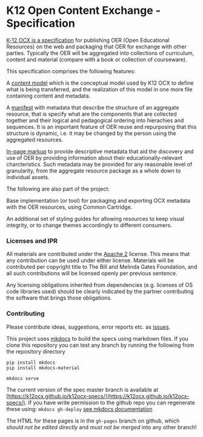 # K12 Open Content Exchange - Specification

[K-12 OCX is a specification](https://k12ocx.github.io/k12ocx-specs/) for publishing OER (Open Educational Resources) on the web and packaging that OER for exchange with other parties. Typically the OER will be aggregated into collections of curriculum, content and material (compare with a book or collection of courseware).

This specification comprises the following features:

A [content model](https://k12ocx.github.io/k12ocx-specs/contentmodel/) which is the conceptual model used by K12 OCX to define what is being transferred, and the realization of this model in one more file containing content and metadata.

A [manifest](https://k12ocx.github.io/k12ocx-specs/manifest/) with metadata that describe the structure of an aggregate resource, that is specify what are the components that are collected together and their logical and pedagogical ordering into hierachies and sequences. It is an important feature of OER reuse and repurposing that this structure is dynamic, i.e. it may be changed by the person using the aggregated resources.

[In-page markup](https://k12ocx.github.io/k12ocx-specs/inpage/) to provide descriptive metadata that aid the discovery and use of OER by providing information about their educationally-relevant charcteristics. Such metadata may be provided for any reasonable level of granularity, from the aggregate resource package as a whole down to individual assets.

The following are also part of the project:

Base implementation (or tool) for packaging and exporting OCX metadata with the OER resources, using Common Cartridge.

An additional set of styling guides for allowing resources to keep visual integrity, or to change themes accordingly to different consumers.

### Licenses and IPR
All materials are contributed under the [Apache 2](https://www.apache.org/licenses/LICENSE-2.0) license. This means that any contribution can be used under either license. Materials will be contributed per copyright title to The Bill and Melinda Gates Foundation, and all such contributions will be licensed openly per previous sentence.

Any licensing obligations inherited from dependencies (e.g. licenses of OS code libraries used) should be clearly indicated by the partner contributing the software that brings those obligations.

### Contributing
Please contribute ideas, suggestions, error reports etc. as [issues](https://github.com/K12OCX/k12ocx-specs/issues).

This project uses [mkdocs](http://www.mkdocs.org/) to build the specs using markdown files. If you clone this repository you can test any branch by running the following from the repository directory

```
pip install mkdocs
pip install mkdocs-material

mkdocs serve
```

The current version of the spec master branch is available at [https://k12ocx.github.io/k12ocx-specs/](https://k12ocx.github.io/k12ocx-specs/). If you have write permission to the github repo you can regenerate these using: `mkdocs gh-deploy` [see mkdocs documentation](https://www.mkdocs.org/user-guide/deploying-your-docs/)

The HTML for these pages is in the `gh-pages` branch on github, which *should not be edited directly* and *must not be merged* into any other branch!
